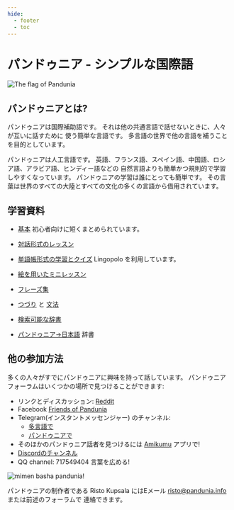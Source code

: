 ```yaml
---
hide:
  - footer
  - toc
---
```


# パンドゥニア - シンプルな国際語

![](http://www.pandunia.info/grafe/bandera.png "The flag of Pandunia")

## パンドゥニアとは?

パンドゥニアは国際補助語です。
それは他の共通言語で話せないときに、人々が互いに話すために
使う簡単な言語です。
多言語の世界で他の言語を補うことを目的としています。

パンドゥニアは人工言語です。
英語、フランス語、スペイン語、中国語、ロシア語、アラビア語、ヒンディー語などの
自然言語よりも簡単かつ規則的で学習しやすくなっています。
パンドゥニアの学習は誰にとっても簡単です。
その言葉は世界のすべての大陸とすべての文化の多くの言語から借用されています。


## 学習資料

- [基本](B02_nutshell.md) 初心者向けに短くまとめられています。
- [対話形式のレッスン](201_shula.md)
- [単語帳形式の学習とクイズ](https://lingopolo.org/pandunia/) Lingopolo を利用しています。
- [絵を用いたミニレッスン](http://www.pandunia.info/pandunia/mini_xula.html)
- [フレーズ集](B03_baze_jumla.md)
- [つづり](G-ABC.md) と [文法](B01_baze_kanun.md)

- [検索可能な辞書](../lexia/index.html?d=jpn)
<!-- - [日本語→パンドゥニア](jpn-pandunia.md) 辞書 -->
- [パンドゥニア→日本語](pandunia-jpn.md) 辞書
<!-- - [単語の語源一覧](leksaslia.md) ([ISO 639-2コード一覧](https://ja.wikipedia.org/wiki/ISO_639-2コード一覧)) -->


## 他の参加方法

多くの人々がすでにパンドゥニアに興味を持って話しています。 パンドゥニアフォーラムはいくつかの場所で見つけることができます:

- リンクとディスカッション: [Reddit](https://www.reddit.com/r/pandunia/)
- Facebook [Friends of Pandunia](http://www.facebook.com/groups/pandunia)
- Telegram(インスタントメッセンジャー) のチャンネル:
    * [多言語で](https://t.me/pandunia_grupe)
    * [パンドゥニアで](https://t.me/joinchat/AAAAAENlKqzlMtGkrmf5rg)
- そのほかのパンドゥニア話者を見つけるには [Amikumu](https://amikumu.com/) アプリで!
- [Discordのチャンネル](https://discord.gg/jf5GHcHXKk)
- QQ channel: 717549404
  言葉を広める!
<!-- - このサイトの翻訳を[手伝ってください。](tarja_netoloke.md) -->

![](http://www.pandunia.info/grafe/mome_loga_pandunia.png "mimen basha pandunia!")

パンドゥニアの制作者である Risto Kupsala にはEメール
[risto@pandunia.info](mailto:risto@pandunia.info) または前述のフォーラムで
連絡できます。
